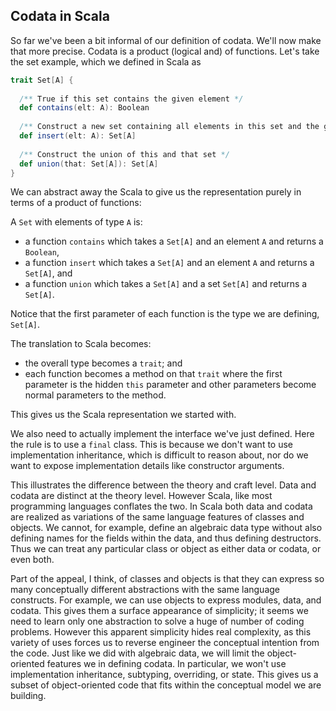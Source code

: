## Codata in Scala

So far we've been a bit informal of our definition of codata. We'll now make that more precise. Codata is a product (logical and) of functions. Let's take the set example, which we defined in Scala as

```scala mdoc:silent
trait Set[A] {
  
  /** True if this set contains the given element */
  def contains(elt: A): Boolean
  
  /** Construct a new set containing all elements in this set and the given element */
  def insert(elt: A): Set[A]
  
  /** Construct the union of this and that set */
  def union(that: Set[A]): Set[A]
}
```

We can abstract away the Scala to give us the representation purely in terms of a product of functions:

A `Set` with elements of type `A` is:

- a function `contains` which takes a `Set[A]` and an element `A` and returns a `Boolean`,
- a function `insert` which takes a `Set[A]` and an element `A` and returns a `Set[A]`, and
- a function `union` which takes a `Set[A]` and a set `Set[A]` and returns a `Set[A]`.

Notice that the first parameter of each function is the type we are defining, `Set[A]`.

The translation to Scala becomes:

- the overall type becomes a `trait`; and
- each function becomes a method on that `trait` where the first parameter is the hidden `this` parameter and other parameters become normal parameters to the method.

This gives us the Scala representation we started with.

We also need to actually implement the interface we've just defined. Here the rule is to use a `final` class. This is because we don't want to use implementation inheritance, which is difficult to reason about, nor do we want to expose implementation details like constructor arguments.

This illustrates the difference between the theory and craft level. Data and codata are distinct at the theory level. However Scala, like most programming languages conflates the two. In Scala both data and codata are realized as variations of the same language features of classes and objects. We cannot, for example, define an algebraic data type without also defining names for the fields within the data, and thus defining destructors. Thus we can treat any particular class or object as either data or codata, or even both. 

Part of the appeal, I think, of classes and objects is that they can express so many conceptually different abstractions with the same language constructs. For example, we can use objects to express modules, data, and codata. This gives them a surface appearance of simplicity; it seems we need to learn only one abstraction to solve a huge of number of coding problems. However this apparent simplicity hides real complexity, as this variety of uses forces us to reverse engineer the conceptual intention from the code. Just like we did with algebraic data, we will limit the object-oriented features we in defining codata. In particular, we won't use implementation inheritance, subtyping, overriding, or state. This gives us a subset of object-oriented code that fits within the conceptual model we are building.
